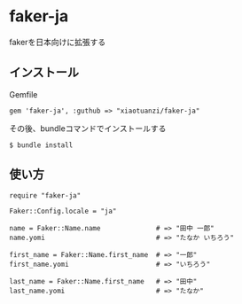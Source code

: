 # faker-ja

fakerを日本向けに拡張する

## インストール

Gemfile

    gem 'faker-ja', :guthub => "xiaotuanzi/faker-ja"

その後、bundleコマンドでインストールする

    $ bundle install

## 使い方

    require "faker-ja"

    Faker::Config.locale = "ja"

    name = Faker::Name.name              # => "田中 一郎"
    name.yomi                            # => "たなか いちろう"

    first_name = Faker::Name.first_name  # => "一郎"
    first_name.yomi                      # => "いちろう"

    last_name = Faker::Name.first_name   # => "田中"
    last_name.yomi                       # => "たなか"
